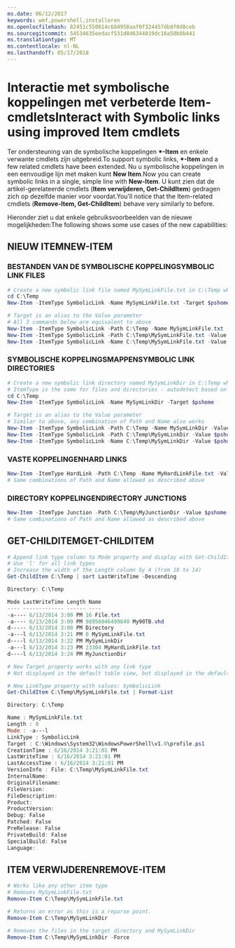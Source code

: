 ```yaml
---
ms.date: 06/12/2017
keywords: wmf,powershell,installeren
ms.openlocfilehash: 82451c550014c684958aaf0f324457db8f0d8ceb
ms.sourcegitcommit: 54534635eedacf531d8d6344019dc16a50b8b441
ms.translationtype: MT
ms.contentlocale: nl-NL
ms.lasthandoff: 05/17/2018
---
```

# <a name="interact-with-symbolic-links-using-improved-item-cmdlets"></a><span data-ttu-id="f0969-102">Interactie met symbolische koppelingen met verbeterde Item-cmdlets</span><span class="sxs-lookup"><span data-stu-id="f0969-102">Interact with Symbolic links using improved Item cmdlets</span></span>

<span data-ttu-id="f0969-103">Ter ondersteuning van de symbolische koppelingen  **\*-Item** en enkele verwante cmdlets zijn uitgebreid.</span><span class="sxs-lookup"><span data-stu-id="f0969-103">To support symbolic links, **\*-Item** and a few related cmdlets have been extended.</span></span> <span data-ttu-id="f0969-104">Nu u symbolische koppelingen in een eenvoudige lijn met maken kunt **New Item**.</span><span class="sxs-lookup"><span data-stu-id="f0969-104">Now you can create symbolic links in a single, simple line with **New-Item**.</span></span> <span data-ttu-id="f0969-105">U kunt zien dat de artikel-gerelateerde cmdlets (**Item verwijderen, Get-ChildItem**) gedragen zich op dezelfde manier voor voordat.</span><span class="sxs-lookup"><span data-stu-id="f0969-105">You’ll notice that the Item-related cmdlets (**Remove-Item, Get-ChildItem**) behave very similarly to before.</span></span>

<span data-ttu-id="f0969-106">Hieronder ziet u dat enkele gebruiksvoorbeelden van de nieuwe mogelijkheden:</span><span class="sxs-lookup"><span data-stu-id="f0969-106">The following shows some use cases of the new capabilities:</span></span>

## <a name="new-item"></a><span data-ttu-id="f0969-107">NIEUW ITEM</span><span class="sxs-lookup"><span data-stu-id="f0969-107">NEW-ITEM</span></span>

### <a name="symbolic-link-files"></a><span data-ttu-id="f0969-108">BESTANDEN VAN DE SYMBOLISCHE KOPPELING</span><span class="sxs-lookup"><span data-stu-id="f0969-108">SYMBOLIC LINK FILES</span></span>

```powershell
# Create a new symbolic link file named MySymLinkFile.txt in C:\Temp which links to $pshome\profile.ps1
cd C:\Temp
New-Item -ItemType SymbolicLink -Name MySymLinkFile.txt -Target $pshome\profile.ps1

# Target is an alias to the Value parameter
# All 3 commands below are equivalent to above
New-Item -ItemType SymbolicLink -Path C:\Temp -Name MySymLinkFile.txt -Value $pshome\profile.ps1
New-Item -ItemType SymbolicLink -Path C:\Temp\MySymLinkFile.txt -Value $pshome\profile.ps1
New-Item -ItemType SymbolicLink -Name C:\Temp\MySymLinkFile.txt -Value $pshome\profile.ps1
```

### <a name="symbolic-link-directories"></a><span data-ttu-id="f0969-109">SYMBOLISCHE KOPPELINGSMAPPEN</span><span class="sxs-lookup"><span data-stu-id="f0969-109">SYMBOLIC LINK DIRECTORIES</span></span>

```powershell
# Create a new symbolic link directory named MySymLinkDir in C:\Temp which links to the $pshome folder
# ItemType is the same for files and directories - autodetect based on specified target
cd C:\Temp
New-Item -ItemType SymbolicLink -Name MySymLinkDir -Target $pshome

# Target is an alias to the Value parameter
# Similar to above, any combination of Path and Name also works
New-Item -ItemType SymbolicLink -Path C:\Temp -Name MySymLinkDir -Value $pshome
New-Item -ItemType SymbolicLink -Path C:\Temp\MySymLinkDir -Value $pshome
New-Item -ItemType SymbolicLink -Name C:\Temp\MySymLinkDir -Value $pshome
```

### <a name="hard-links"></a><span data-ttu-id="f0969-110">VASTE KOPPELINGEN</span><span class="sxs-lookup"><span data-stu-id="f0969-110">HARD LINKS</span></span>

```powershell
New-Item -ItemType HardLink -Path C:\Temp -Name MyHardLinkFile.txt -Value $pshome\profile.ps1
# Same combinations of Path and Name allowed as described above
```

### <a name="directory-junctions"></a><span data-ttu-id="f0969-111">DIRECTORY KOPPELINGEN</span><span class="sxs-lookup"><span data-stu-id="f0969-111">DIRECTORY JUNCTIONS</span></span>

```powershell
New-Item -ItemType Junction -Path C:\Temp\MyJunctionDir -Value $pshome
# Same combinations of Path and Name allowed as described above
```

## <a name="get-childitem"></a><span data-ttu-id="f0969-112">GET-CHILDITEM</span><span class="sxs-lookup"><span data-stu-id="f0969-112">GET-CHILDITEM</span></span>

```powershell
# Append link type column to Mode property and display with Get-ChildItem
# Use 'l' for all link types
# Increase the width of the Length column by 4 (from 10 to 14)
Get-ChildItem C:\Temp | sort LastWriteTime -Descending

Directory: C:\Temp

Mode LastWriteTime Length Name
---- ------------- ------ ----
-a---- 6/13/2014 3:00 PM 16 File.txt
-a---- 6/13/2014 3:00 PM 98956046499840 My90TB.vhd
d----- 6/13/2014 3:00 PM Directory
-a---l 6/13/2014 3:21 PM 0 MySymLinkFile.txt
d----l 6/13/2014 3:22 PM MySymLinkDir
-a---l 6/13/2014 3:23 PM 23304 MyHardLinkFile.txt
d----l 6/13/2014 3:24 PM MyJunctionDir

# New Target property works with any link type
# Not displayed in the default table view, but displayed in the default list view

# New LinkType property with values: SymbolicLink
Get-ChildItem C:\Temp\MySymLinkFile.txt | Format-List

Directory: C:\Temp

Name : MySymLinkFile.txt
Length : 0
Mode : -a---l
LinkType : SymbolicLink
Target : C:\Windows\System32\WindowsPowerShell\v1.0\profile.ps1
CreationTime : 6/16/2014 3:21:01 PM
LastWriteTime : 6/16/2014 3:21:01 PM
LastAccessTime : 6/16/2014 3:21:01 PM
VersionInfo : File: C:\Temp\MySymLinkFile.txt
InternalName:
OriginalFilename:
FileVersion:
FileDescription:
Product:
ProductVersion:
Debug: False
Patched: False
PreRelease: False
PrivateBuild: False
SpecialBuild: False
Language:
```

## <a name="remove-item"></a><span data-ttu-id="f0969-113">ITEM VERWIJDEREN</span><span class="sxs-lookup"><span data-stu-id="f0969-113">REMOVE-ITEM</span></span>

```powershell
# Works like any other item type
# Removes MySymLinkFile.txt
Remove-Item C:\Temp\MySymLinkFile.txt

# Returns an error as this is a reparse point.
Remove-Item C:\Temp\MySymLinkDir

# Removes the files in the target directory and MySymLinkDir
Remove-Item C:\Temp\MySymLinkDir -Force
```
